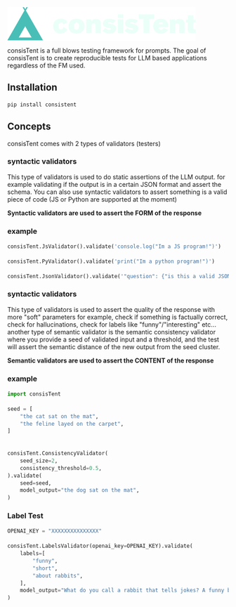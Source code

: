 <img align="center" src="./logo.png">

consisTent is a full blows testing framework for prompts. The goal of consisTent is to create reproducible tests for LLM based applications regardless of the FM used.


## Installation

```sh
pip install consistent
```

## Concepts

consisTent comes with 2 types of validators (testers)

### syntactic validators

This type of validators is used to do static assertions of the LLM output. for example validating if the output is in a certain JSON format and assert the schema.
You can also use syntactic validators to assert something is a valid piece of code (JS or Python are supported at the moment)


**Syntactic validators are used to assert the FORM of the response**

### example

```python
consisTent.JsValidator().validate('console.log("Im a JS program!")')

consisTent.PyValidator().validate('print("Im a python program!")')

consisTent.JsonValidator().validate('"question": {"is this a valid JSON?"}')
```

### syntactic validators

This type of validators is used to assert the quality of the response with more "soft" parameters for example, check if something is factually correct, check for hallucinations, check for labels like "funny"/"interesting" etc... another type of semantic validator is the semantic consistency validator where you provide a seed of validated input and a threshold, and the test will assert the semantic distance of the new output from the seed cluster.

**Semantic validators are used to assert the CONTENT of the response**

### example

```python
import consisTent

seed = [
    "the cat sat on the mat",
    "the feline layed on the carpet",
]


consisTent.ConsistencyValidator(
    seed_size=2,
    consistency_threshold=0.5,
).validate(
    seed=seed,
    model_output="the dog sat on the mat",
)
```

### Label Test

```python
OPENAI_KEY = "XXXXXXXXXXXXXXX"

consisTent.LabelsValidator(openai_key=OPENAI_KEY).validate(
    labels=[
        "funny",
        "short",
        "about rabbits",
    ],
    model_output="What do you call a rabbit that tells jokes? A funny bunny!",
)
```
